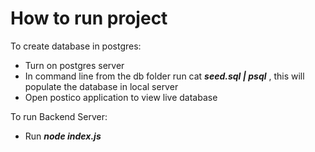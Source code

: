 # How to run project

To create database in postgres:
  - Turn on postgres server
  - In command line from the db folder run cat ***seed.sql | psql*** , this will populate the database in local server 
  - Open postico application to view live database
  
To run Backend Server:
- Run ***node index.js***
